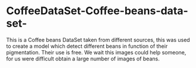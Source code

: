 # CoffeeDataSet-Coffee-beans-data-set-
This is a Coffee beans DataSet taken from different sources, this was used to create a model which detect different beans in function of their pigmentation. Their use is free. We wait this images could help someone, for us were difficult obtain a large number of images of beans.
